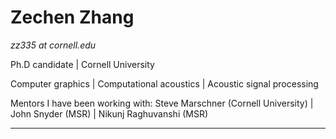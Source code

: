 # Zechen Zhang

*zz335 at cornell.edu*

Ph.D candidate | Cornell University

Computer graphics | Computational acoustics | Acoustic signal processing

Mentors I have been working with: Steve Marschner (Cornell University) | John Snyder (MSR) | Nikunj Raghuvanshi (MSR)

------
<!---
*   test    
    test
--->